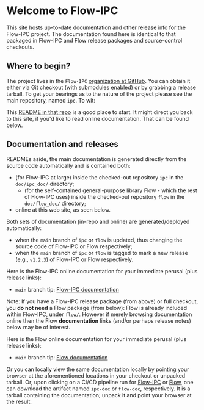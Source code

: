 # Welcome to Flow-IPC

This site hosts up-to-date documentation and other release info for the Flow-IPC project.  The documentation found here is identical to that packaged in Flow-IPC and Flow release packages and source-control checkouts.

## Where to begin?

The project lives in the `Flow-IPC` [organization at GitHub](https://github.com/Flow-IPC).  You can obtain it either via Git checkout (with submodules enabled) or by grabbing a release tarball.  To get your bearings as to the nature of the project please see the main repository, named `ipc`.  To wit:

This [README in that repo](https://github.com/Flow-IPC/ipc/blob/main/README.md) is a good place to start.  It might direct you back to this site, if you'd like to read online documentation.  That can be found below.

## Documentation and releases

READMEs aside, the main documentation is generated directly from the source code automatically and is contained both:
  - (for Flow-IPC at large) inside the checked-out repository `ipc` in the `doc/ipc_doc/` directory;
    - (for the self-contained general-purpose library Flow - which the rest of Flow-IPC uses) inside the checked-out repository `flow` in the `doc/flow_doc/` directory;
  - online at this web site, as seen below.

Both sets of documentation (in-repo and online) are generated/deployed automatically:
  - when the `main` branch of `ipc` or `flow` is updated, thus changing the source code of Flow-IPC or Flow respectively;
  - when the `main` branch of `ipc` or `flow` is tagged to mark a new release (e.g., `v1.2.3`) of Flow-IPC or Flow respectively.

[//]: # (This is a comment.  A blank line before and after a comment block like this is mandatory.)
[//]: # ()
[//]: # (The following section is edited by .github/scripts/massage_root_page.pl script.  If editing manually you must)
[//]: # (exercise great caution to remain compatible with that script.)
[//]: # (massage_root_page.pl:Flow-IPC section BEGIN.)

Here is the Flow-IPC online documentation for your immediate perusal (plus release links):
  - `main` branch tip: [Flow-IPC documentation](./doc/flow-ipc/versions/main/index.html)




[//]: # (massage_root_page.pl:Flow-IPC section END.)

Note: If you have a Flow-IPC release package (from above) or full checkout, you **do not need** a Flow package (from below):  Flow is already included within Flow-IPC, under `flow/`.  However if merely browsing documentation online then the Flow **documentation** links (and/or perhaps release notes) below may be of interest.

[//]: # (massage_root_page.pl:Flow section BEGIN.)

Here is the Flow online documentation for your immediate perusal (plus release links):
  - `main` branch tip: [Flow documentation](./doc/flow/versions/main/index.html)

[//]: # (massage_root_page.pl:Flow section END.)


Or you can locally view the same documentation locally by pointing your browser at the aforementioned locations in your checkout or unpacked tarball.  Or, upon clicking on a CI/CD pipeline run for [Flow-IPC](https://github.com/Flow-IPC/ipc/actions) or [Flow](https://github.com/Flow-IPC/flow/actions), one can download the artifact named `ipc-doc` or `flow-doc`, respectively.  It is a tarball containing the documentation; unpack it and point your browser at the result.
